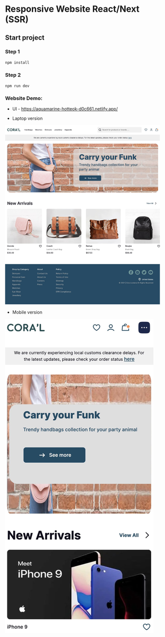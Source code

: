 # Responsive Website React/Next (SSR)

## Start project

### Step 1

`npm install`

### Step 2

`npm run dev`

### Website Demo:

- UI - https://aquamarine-hotteok-d0c661.netlify.app/

[//]: # (![Responsive Desktop website]&#40;./public/images/desktop-full.png&#41;)

- Laptop version

![Responsive Desktop website](./public/site.jpg)

- Mobile version

![Responsive Mobile website](./public/site-mobile.jpg)